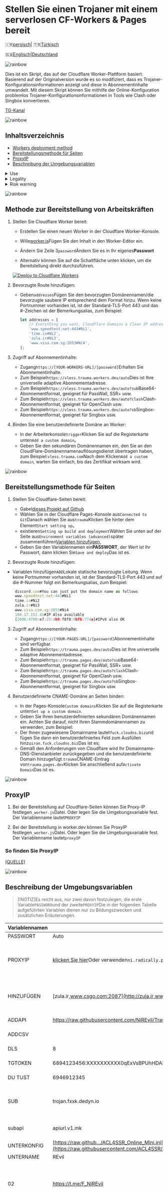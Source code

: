 # Stellen Sie einen Trojaner mit einem serverlosen CF-Workers & Pages bereit

🇮🇷[persisch](README.fa.md)| 🇹🇷[Türkisch](README.tr.md)

🇬🇧[Englisch](README.md)\|[Deutschland](README.de.md)

![rainbow](https://github.com/NiREvil/vless/assets/126243832/1aca7f5d-6495-44b7-aced-072bae52f256)

Dies ist ein Skript, das auf der Cloudflare Worker-Plattform basiert. Basierend auf der Originalversion wurde es so modifiziert, dass es Trojaner-Konfigurationsinformationen anzeigt und diese in Abonnementinhalte umwandelt. Mit diesem Skript können Sie mithilfe der Online-Konfiguration problemlos Trojaner-Konfigurationsinformationen in Tools wie Clash oder Singbox konvertieren.

[TG-Kanal](https://t.me/F_NiREvil)

![rainbow](https://github.com/NiREvil/vless/assets/126243832/1aca7f5d-6495-44b7-aced-072bae52f256)

## Inhaltsverzeichnis

-   [Workers deployment method](#Workers-deployment-method)
-   [Bereitstellungsmethode für Seiten](#Pages-deployment-method)
-   [ProxyIP](#proxyIP)
-   [Beschreibung der Umgebungsvariablen](#Environment-variables-description)

<details>
<summary> Use </summary>

-   Dieses Projekt ist ausschließlich für Lern-, Forschungs- und Sicherheitstestzwecke konzipiert und entwickelt. Ziel ist es, Sicherheitsforschern, Akademikern und Technologiebegeisterten ein Werkzeug zum Verständnis und zur Praxis der Netzwerkkommunikationstechnologie zur Verfügung zu stellen.
    </details>

<details>
<summary> Legality </summary>
  
  - Users must comply with local laws and regulations when downloading and using this project.
  - Users are responsible for ensuring that their actions comply with the laws, regulations and other applicable requirements of their region

</details>

<details>
<summary> Risk warning </summary>
  - Avoid leaking node configuration information by submitting false node configurations to the subscription service 
</details>

![rainbow](https://github.com/NiREvil/vless/assets/126243832/1aca7f5d-6495-44b7-aced-072bae52f256)

## Methode zur Bereitstellung von Arbeitskräften

1.  Stellen Sie Cloudflare Worker bereit:

    -   Erstellen Sie einen neuen Worker in der Cloudflare Worker-Konsole.

    -   Wille[worker.js](https://github.com/NiREvil/Trauma/blob/main/_worker.js)Fügen Sie den Inhalt in den Worker-Editor ein.

    -   Ändern Sie Zeile 3`password`Ändern Sie es in Ihr eigenes**Passwort**

    -   Alternativ können Sie auf die Schaltfläche unten klicken, um die Bereitstellung direkt durchzuführen.

    [![Deploy to Cloudflare Workers](https://deploy.workers.cloudflare.com/button)](https://deploy.workers.cloudflare.com/?url=https://github.com/NiREvil/Trauma)

2.  Bevorzugte Route hinzufügen:
    -   Geben`addresses`Fügen Sie den bevorzugten Domänennamen/die bevorzugte saubere IP entsprechend dem Format hinzu. Wenn keine Portnummer vorhanden ist, ist der Standard-TLS-Port 443 und das #-Zeichen ist der Bemerkungsalias, zum Beispiel:
        ```js
        let addresses = [
        	// Everything you want, Cloudflare Domains & Clean IP addresses.
        	'www.speedtest.net:443#Ni1',
        	'time.is#Ni2',
        	'zula.ir#Ni3',
        	'www.visa.com.sg:2053#Ni4',
        ];
        ```

3.  Zugriff auf Abonnementinhalte:
    -   Zugang`https://[YOUR-WORKERS-URL]/[password]`Erhalten Sie Abonnementinhalte.
    -   Zum Beispiel`https://vless.trauma.workers.dev/auto`Dies ist Ihre universelle adaptive Abonnementadresse.
    -   Zum Beispiel`https://vless.trauma.workers.dev/auto?sub`Base64-Abonnementformat, geeignet für PassWall, SSR+ usw.
    -   Zum Beispiel`https://vless.trauma.workers.dev/auto?clash`Clash-Abonnementformat, geeignet für OpenClash usw.
    -   Zum Beispiel`https://vless.trauma.workers.dev/auto?sb`Singbox-Abonnementformat, geeignet für Singbox usw.

4.  Binden Sie eine benutzerdefinierte Domäne an Worker:
    -   In der Arbeiterkonsole`trigger`Klicken Sie auf die Registerkarte unten`Add a custom domain`。
    -   Geben Sie den sekundären Domänennamen ein, den Sie an den CloudFlare-Domänennamenauflösungsdienst übertragen haben, zum Beispiel:`vless.trauma.com`Nach dem Klicken`Add a custom domain`, warten Sie einfach, bis das Zertifikat wirksam wird.

![rainbow](https://github.com/NiREvil/vless/assets/126243832/1aca7f5d-6495-44b7-aced-072bae52f256)

## Bereitstellungsmethode für Seiten

1.  Stellen Sie Cloudflare-Seiten bereit:
    -   Gabel[dieses Projekt auf Github](https://github.com/NiREvil/Trauma/fork)
    -   Wählen Sie in der Cloudflare Pages-Konsole aus`Connected to Git`Danach wählen Sie aus`trauma`Klicken Sie hinter dem Element`Start setting up`。
    -   existieren`Setting up build and deployment`Wählen Sie unten auf der Seite aus`Environment variables (advanced)`später zusammenführen[Variablen hinzufügen](#Variable-description),
    -   Geben Sie den Variablennamen ein**PASSWORT**, der Wert ist Ihr Passwort, dann klicken Sie`Save and deploy`Das ist es.

2.  Bevorzugte Route hinzufügen:

-   Variablen hinzufügen`ADD`Lokale statische bevorzugte Leitung. Wenn keine Portnummer vorhanden ist, ist der Standard-TLS-Port 443 und auf die #-Nummer folgt ein Bemerkungsalias, zum Beispiel:
    ```js
     discord.com#You can just put the domain name as follows
     www.speedtest.net:443#Ni1
     time.is#Ni2
     zula.ir#Ni3
     www.visa.com.sg:2053#Ni4
     104.17.152.41#IP Also available
     [2606:4700:e7:25:4b9:f8f8:9bfb:774a]#IPv6 also OK
    ```

3.  Zugriff auf Abonnementinhalte:
    -   Zugang`https://[YOUR-PAGES-URL]/[password]`Abonnementinhalte sind verfügbar.
    -   Zum Beispiel`https://trauma.pages.dev/auto`Dies ist Ihre universelle adaptive Abonnementadresse.
    -   Zum Beispiel`https://trauma.pages.dev/auto?sub`Base64-Abonnementformat, geeignet für PassWall, SSR+ usw.
    -   Zum Beispiel`https://trauma.pages.dev/auto?clash`Clash-Abonnementformat, geeignet für OpenClash usw.
    -   Zum Beispiel`https://trauma.pages.dev/auto?sb`Singbox-Abonnementformat, geeignet für Singbox usw.

4.  Benutzerdefinierte CNAME-Domäne an Seiten binden:
    -   In der Pages-Konsole`Custom domains`Klicken Sie auf die Registerkarte unten`Set up a custom domain`.
    -   Geben Sie Ihren benutzerdefinierten sekundären Domänennamen ein. Achten Sie darauf, nicht Ihren Stammdomänennamen zu verwenden, zum Beispiel:
    -   Der Ihnen zugewiesene Domainname lautet`fuck.cloudns.biz`und fügen Sie dann ein benutzerdefiniertes Feld zum Ausfüllen hinzu`iran.fuck.cloudns.biz`Das ist es;
    -   Gemäß den Anforderungen von Cloudflare wird Ihr Domainname-DNS-Dienstanbieter zurückgegeben und die benutzerdefinierte Domain hinzugefügt.`trauma`CNAME-Eintrag von`trauma.pages.dev`Klicken Sie anschließend auf`Activate Domain`Das ist es.

![rainbow](https://github.com/NiREvil/vless/assets/126243832/1aca7f5d-6495-44b7-aced-072bae52f256)

## ProxyIP

1.  Bei der Bereitstellung auf Cloudflare-Seiten können Sie Proxy-IP festlegen`_worker.js`Datei. Oder legen Sie die Umgebungsvariable fest. Der Variablenname lautet`PROXYIP`

2.  Bei der Bereitstellung in worker.dev können Sie ProxyIP festlegen`_worker.js`Datei. Oder legen Sie die Umgebungsvariable fest. Der Variablenname lautet`proxyIP`

### So finden Sie ProxyIP

[(QUELLE)](https://github.com/NiREvil/vless/edit/main/sub/ProxyIP.md)

![rainbow](https://github.com/NiREvil/vless/assets/126243832/1aca7f5d-6495-44b7-aced-072bae52f256)

## Beschreibung der Umgebungsvariablen

> [!NOTIZ]Es reicht aus, nur zwei davon festzulegen, die erste Variable`PASSWORD`und der zweite`PROXYIP`Die in der folgenden Tabelle aufgeführten Variablen dienen nur zu Bildungszwecken und zusätzlichen Erläuterungen.

| Variablennamen | Beispiel                                                                                                                                       | Anmerkung                                                                                                                                                                                                  |
| -------------- | ---------------------------------------------------------------------------------------------------------------------------------------------- | ---------------------------------------------------------------------------------------------------------------------------------------------------------------------------------------------------------- |
| PASSWORT       | Auto                                                                                                                                           | Kann jeden Wert annehmen                                                                                                                                                                                   |
| PROXYIP        | [klicken Sie hier](https://github.com/NiREvil/vless/edit/main/sub/ProxyIP.md)Oder verwenden`ni.radically.pro`                                  | Als Proxy-Knoten für den Zugriff auf die CloudFlareCDN-Site (unterstützt mehrere ProxyIPs, die zwischen ProxyIPs verwendet werden).`,`oder Zeilenvorschub als Intervall)                                   |
| HINZUFÜGEN     | [zula.ir,www.csgo.com:2087](http://zula.ir,www.csgo.com:2087)                                                                                  | Lokaler bevorzugter Domänenname/bevorzugte IP (unterstützt mehrere Elemente`,`oder Zeilenvorschub als Intervall)                                                                                           |
| ADDAPI         | <https://raw.githubusercontent.com/NiREvil/Trauma/main/cleanIPs.txt>                                                                           | Kein Grund zur Erklärung, jeder versteht es                                                                                                                                                                |
| ADDCSV         |                                                                                                                                                | Kein Grund zur Erklärung, jeder versteht es                                                                                                                                                                |
| DLS            | 8                                                                                                                                              | Kein Grund zur Erklärung, jeder versteht es                                                                                                                                                                |
| TGTOKEN        | 6894123456:XXXXXXXXXX0qExVsBPUhHDAbXXXXXqWXgBA                                                                                                 | Roboter-Token zum Versenden von TG-Benachrichtigungen                                                                                                                                                      |
| DU TUST        | 6946912345                                                                                                                                     | Digitale Konto-ID, um TG-Benachrichtigungen zu erhalten                                                                                                                                                    |
| SUB            | trojan.fxxk.dedyn.io                                                                                                                           | Bevorzugte Abonnement-Generator-Adresse (mit der der Abonnent aufgibt).`ADD`lokaler Premium-Abonnementinhalt innerhalb von )                                                                               |
| subapi         | apiurl.v1.mk                                                                                                                                   | Clash, Singbox usw. Abonnementkonvertierungs-Backend                                                                                                                                                       |
| UNTERKONFIG    | [https://raw.github.../ACL4SSR_Online_Mini.ini](https://raw.githubusercontent.com/ACL4SSR/ACL4SSR/master/Clash/config/ACL4SSR_Online_Mini.ini) | Clash, Singbox usw. Abonnementkonvertierungsprofile                                                                                                                                                        |
| UNTERNAME      | REvil                                                                                                                                          | Abonnementname                                                                                                                                                                                             |
| 02             | <https://t.me/F_NiREvil>                                                                                                                       | Startseite 302-Sprung (unterstützt mehrere URLs, wird zwischen URLs verwendet)`,`Oder Zeilenumbruch als Abstandshalter, verwenden Sie ihn nicht, wenn Sie damit noch nicht vertraut sind.)                 |
| URL            | <https://t.me/F_NiREvil>                                                                                                                       | Homepage-Verkleidung (unterstützt mehrere URLs, die zwischen URLs verwendet werden)`,`Oder verwenden Sie Zeilenumbrüche als Intervalle, zufällige Einstellungen können leicht Betrugsbekämpfung auslösen.) |

# dankbar

[ca110us](https://github.com/ca110us/epeius)、[Sterilisieren Sie es](https://github.com/3Kmfi6HP/EDtunnel/tree/trojan)、[zizifn](https://github.com/zizifn/edgetunnel)、[Jemen 178](https://github.com/emn178/js-sha256)、[ACL4SSR](https://github.com/ACL4SSR/ACL4SSR/tree/master/Clash/config)、[Sheggs1999](https://github.com/SHIJS1999/cloudflare-worker-vless-ip)、
